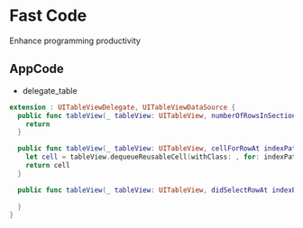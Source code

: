 # Fast Code
Enhance programming productivity

## AppCode
* delegate_table
```Swift
extension : UITableViewDelegate, UITableViewDataSource {
  public func tableView(_ tableView: UITableView, numberOfRowsInSection section: Int) -> Int {
    return 
  }

  public func tableView(_ tableView: UITableView, cellForRowAt indexPath: IndexPath) -> UITableViewCell {
    let cell = tableView.dequeueReusableCell(withClass: , for: indexPath)
    return cell
  }

  public func tableView(_ tableView: UITableView, didSelectRowAt indexPath: IndexPath) {
    
  }
}
```
